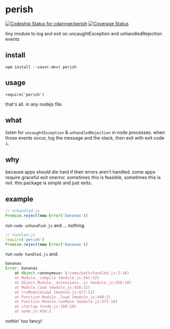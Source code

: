 # perish

[ ![Codeship Status for cdaringe/perish](https://codeship.com/projects/4ce16a00-107f-0134-12ce-2a42c1ba701a/status?branch=master)](https://codeship.com/projects/157001) [![Coverage Status](https://coveralls.io/repos/github/cdaringe/perish/badge.svg?branch=master)](https://coveralls.io/github/cdaringe/perish?branch=master)

tiny module to log and exit on uncaughtException and unhandledRejection events

## install

`npm install --save(-dev) perish`

## usage

`require('perish')`

that's all.  in any nodejs file.

## what

listen for `uncaughtException` & `unhandledRejection` in node processes.  when those events occur, log the message and the stack, then exit with exit code `1`.

## why

because apps should die hard if their errors aren't handled.  some apps require graceful exit onerror.  sometimes this is feasible, sometimes this is not.  this package is simple and just exits.

## example
```js
// unhandled.js
Promise.reject(new Error('bananas'))
```

run `node unhandled.js` and ... nothing.

```js
// handled.js
require('perish')
Promise.reject(new Error('bananas'))
```

run `node handled.js` and:

```js
bananas
Error: bananas
    at Object.<anonymous> (/some/path/handled.js:2:16)
    at Module._compile (module.js:541:32)
    at Object.Module._extensions..js (module.js:550:10)
    at Module.load (module.js:458:32)
    at tryModuleLoad (module.js:417:12)
    at Function.Module._load (module.js:409:3)
    at Function.Module.runMain (module.js:575:10)
    at startup (node.js:160:18)
    at node.js:456:3

```

nothin' too fancy!
